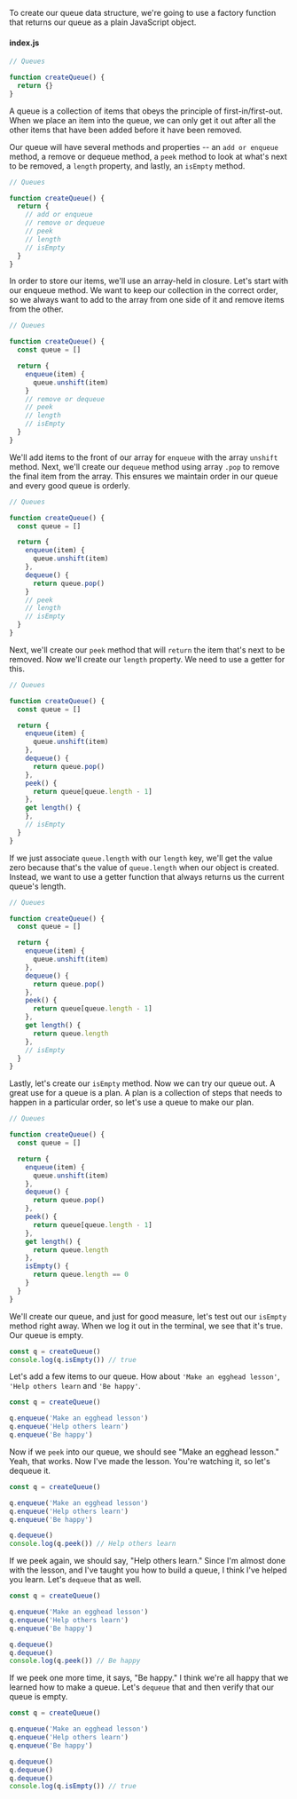 To create our queue data structure, we're going to use a factory function that returns our queue as a plain JavaScript object.

#### index.js
```js
// Queues 

function createQueue() {
  return {}
}
```

A queue is a collection of items that obeys the principle of first-in/first-out. When we place an item into the queue, we can only get it out after all the other items that have been added before it have been removed.

Our queue will have several methods and properties -- an `add or enqueue` method, a remove or dequeue method, a `peek` method to look at what's next to be removed, a `length` property, and lastly, an `isEmpty` method.

```js
// Queues 

function createQueue() {
  return {
    // add or enqueue 
    // remove or dequeue 
    // peek 
    // length
    // isEmpty
  }
}
```

In order to store our items, we'll use an array-held in closure. Let's start with our enqueue method. We want to keep our collection in the correct order, so we always want to add to the array from one side of it and remove items from the other.

```js
// Queues 

function createQueue() {
  const queue = []

  return {
    enqueue(item) {
      queue.unshift(item)
    }
    // remove or dequeue 
    // peek 
    // length
    // isEmpty
  }
}
```

We'll add items to the front of our array for `enqueue` with the array `unshift` method. Next, we'll create our `dequeue` method using array `.pop` to remove the final item from the array. This ensures we maintain order in our queue and every good queue is orderly.

```js
// Queues 

function createQueue() {
  const queue = []

  return {
    enqueue(item) {
      queue.unshift(item)
    },
    dequeue() {
      return queue.pop()
    }
    // peek 
    // length
    // isEmpty
  }
}
```

Next, we'll create our `peek` method that will `return` the item that's next to be removed. Now we'll create our `length` property. We need to use a getter for this.

```js
// Queues 

function createQueue() {
  const queue = []

  return {
    enqueue(item) {
      queue.unshift(item)
    },
    dequeue() {
      return queue.pop()
    },
    peek() {
      return queue[queue.length - 1]
    },
    get length() {
    },
    // isEmpty
  }
}
```


If we just associate `queue.length` with our `length` key, we'll get the value zero because that's the value of `queue.length` when our object is created. Instead, we want to use a getter function that always returns us the current queue's length.

```js
// Queues 

function createQueue() {
  const queue = []

  return {
    enqueue(item) {
      queue.unshift(item)
    },
    dequeue() {
      return queue.pop()
    },
    peek() {
      return queue[queue.length - 1]
    },
    get length() {
      return queue.length
    },
    // isEmpty
  }
}
```

Lastly, let's create our `isEmpty` method. Now we can try our queue out. A great use for a queue is a plan. A plan is a collection of steps that needs to happen in a particular order, so let's use a queue to make our plan.

```js
// Queues 

function createQueue() {
  const queue = []

  return {
    enqueue(item) {
      queue.unshift(item)
    },
    dequeue() {
      return queue.pop()
    },
    peek() {
      return queue[queue.length - 1]
    },
    get length() {
      return queue.length
    },
    isEmpty() {
      return queue.length == 0
    }
  }
}
```

We'll create our queue, and just for good measure, let's test out our `isEmpty` method right away. When we log it out in the terminal, we see that it's true. Our queue is empty. 

```js
const q = createQueue()
console.log(q.isEmpty()) // true
```

Let's add a few items to our queue. How about `'Make an egghead lesson'`, `'Help others learn` and `'Be happy'`.

```js 
const q = createQueue()

q.enqueue('Make an egghead lesson')
q.enqueue('Help others learn')
q.enqueue('Be happy')
```

Now if we `peek` into our queue, we should see "Make an egghead lesson." Yeah, that works. Now I've made the lesson. You're watching it, so let's dequeue it.

```js
const q = createQueue()

q.enqueue('Make an egghead lesson')
q.enqueue('Help others learn')
q.enqueue('Be happy')

q.dequeue()
console.log(q.peek()) // Help others learn
```

If we peek again, we should say, "Help others learn." Since I'm almost done with the lesson, and I've taught you how to build a queue, I think I've helped you learn. Let's `dequeue` that as well.

```js
const q = createQueue()

q.enqueue('Make an egghead lesson')
q.enqueue('Help others learn')
q.enqueue('Be happy')

q.dequeue()
q.dequeue()
console.log(q.peek()) // Be happy
```

If we peek one more time, it says, "Be happy." I think we're all happy that we learned how to make a queue. Let's `dequeue` that and then verify that our queue is empty.

```js
const q = createQueue()

q.enqueue('Make an egghead lesson')
q.enqueue('Help others learn')
q.enqueue('Be happy')

q.dequeue()
q.dequeue()
q.dequeue()
console.log(q.isEmpty()) // true
```